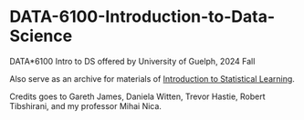 # DATA-6100-Introduction-to-Data-Science
DATA*6100 Intro to DS offered by University of Guelph, 2024 Fall

Also serve as an archive for materials of [Introduction to Statistical Learning](https://www.statlearning.com/).

Credits goes to Gareth James, Daniela Witten, Trevor Hastie, Robert Tibshirani, and my professor Mihai Nica. 